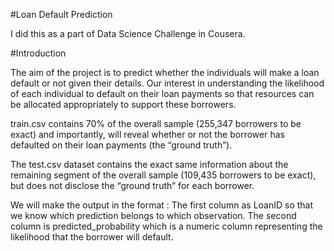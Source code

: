#Loan Default Prediction

I did this as a part of Data Science Challenge in Cousera.

#Introduction

The aim of the project is to predict whether the individuals will make a loan default or not given their details.
Our interest in understanding the likelihood of each individual to default on their loan payments so that resources
can be allocated appropriately to support these borrowers. 

train.csv contains 70% of the overall sample (255,347 borrowers to be exact) and importantly, will reveal whether or not the borrower 
has defaulted on their loan payments (the “ground truth”).

The test.csv dataset contains the exact same information about the remaining segment of the overall sample (109,435 borrowers to be exact), 
but does not disclose the “ground truth” for each borrower. 

We will make the output in the format : The first column as LoanID so that we know which prediction belongs to which observation. 
The second column is predicted_probability which is a numeric column representing the likelihood that the borrower will default.
